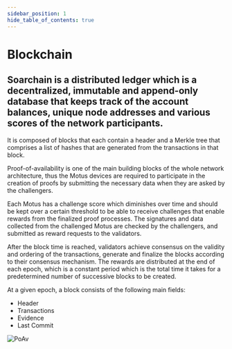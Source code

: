 ```yaml
---
sidebar_position: 1
hide_table_of_contents: true
---
```


# Blockchain

>
## Soarchain is a distributed ledger which is a decentralized, immutable and append-only database that keeps track of the account balances, unique node addresses and various scores of the network participants.

 It is composed of blocks that each contain a header and a Merkle tree that comprises a list of hashes that are generated from the transactions in that block.

 Proof-of-availability is one of the main building blocks of the whole network architecture, thus the Motus devices are required to participate in the creation of proofs by submitting the necessary data when they are asked by the challengers.

 Each Motus has a challenge score which diminishes over time and should be kept over a certain threshold to be able to receive challenges that enable rewards from the finalized proof processes. The signatures and data collected from the challenged Motus are checked by the challengers, and submitted as reward requests to the validators.

 After the block time is reached, validators achieve consensus on the validity and ordering of the transactions, generate and finalize the blocks according to their consensus mechanism. The rewards are distributed at the end of each epoch, which is a constant period which is the total time it takes for a predetermined number of successive blocks to be created.

At a given epoch, a block consists of the following main fields:

- Header
- Transactions
- Evidence
- Last Commit

![PoAv](/img/poav.jpg)
